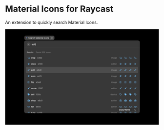 # Material Icons for Raycast

An extension to quickly search Material Icons.

![Screenshot](./assets/screenshot-1.png)
